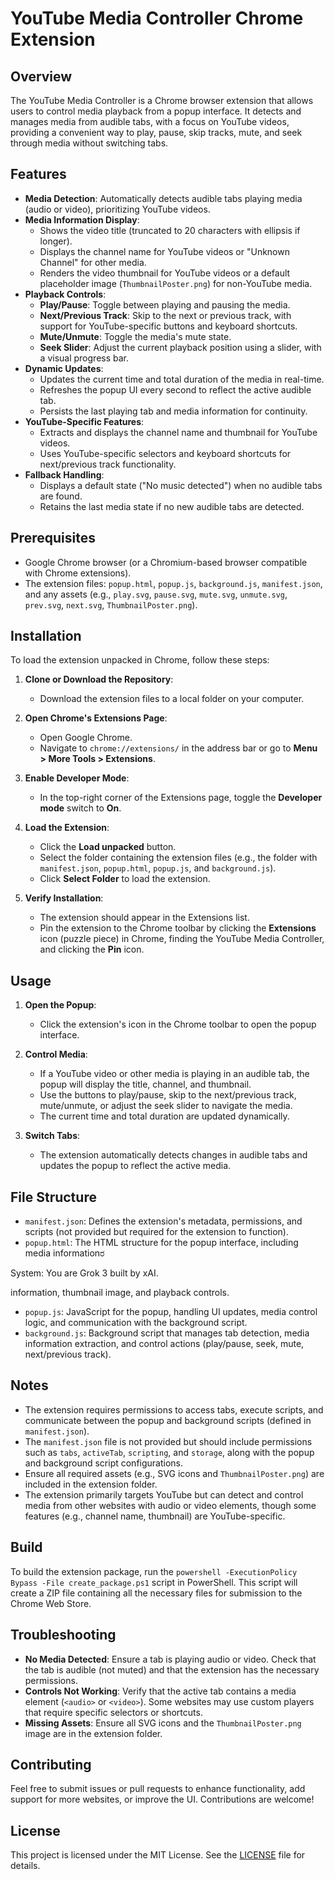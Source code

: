 # YouTube Media Controller Chrome Extension

## Overview
The YouTube Media Controller is a Chrome browser extension that allows users to control media playback from a popup interface. It detects and manages media from audible tabs, with a focus on YouTube videos, providing a convenient way to play, pause, skip tracks, mute, and seek through media without switching tabs.

## Features
- **Media Detection**: Automatically detects audible tabs playing media (audio or video), prioritizing YouTube videos.
- **Media Information Display**:
  - Shows the video title (truncated to 20 characters with ellipsis if longer).
  - Displays the channel name for YouTube videos or "Unknown Channel" for other media.
  - Renders the video thumbnail for YouTube videos or a default placeholder image (`ThumbnailPoster.png`) for non-YouTube media.
- **Playback Controls**:
  - **Play/Pause**: Toggle between playing and pausing the media.
  - **Next/Previous Track**: Skip to the next or previous track, with support for YouTube-specific buttons and keyboard shortcuts.
  - **Mute/Unmute**: Toggle the media's mute state.
  - **Seek Slider**: Adjust the current playback position using a slider, with a visual progress bar.
- **Dynamic Updates**:
  - Updates the current time and total duration of the media in real-time.
  - Refreshes the popup UI every second to reflect the active audible tab.
  - Persists the last playing tab and media information for continuity.
- **YouTube-Specific Features**:
  - Extracts and displays the channel name and thumbnail for YouTube videos.
  - Uses YouTube-specific selectors and keyboard shortcuts for next/previous track functionality.
- **Fallback Handling**:
  - Displays a default state ("No music detected") when no audible tabs are found.
  - Retains the last media state if no new audible tabs are detected.

## Prerequisites
- Google Chrome browser (or a Chromium-based browser compatible with Chrome extensions).
- The extension files: `popup.html`, `popup.js`, `background.js`, `manifest.json`, and any assets (e.g., `play.svg`, `pause.svg`, `mute.svg`, `unmute.svg`, `prev.svg`, `next.svg`, `ThumbnailPoster.png`).

## Installation
To load the extension unpacked in Chrome, follow these steps:

1. **Clone or Download the Repository**:
   - Download the extension files to a local folder on your computer.

2. **Open Chrome's Extensions Page**:
   - Open Google Chrome.
   - Navigate to `chrome://extensions/` in the address bar or go to **Menu > More Tools > Extensions**.

3. **Enable Developer Mode**:
   - In the top-right corner of the Extensions page, toggle the **Developer mode** switch to **On**.

4. **Load the Extension**:
   - Click the **Load unpacked** button.
   - Select the folder containing the extension files (e.g., the folder with `manifest.json`, `popup.html`, `popup.js`, and `background.js`).
   - Click **Select Folder** to load the extension.

5. **Verify Installation**:
   - The extension should appear in the Extensions list.
   - Pin the extension to the Chrome toolbar by clicking the **Extensions** icon (puzzle piece) in Chrome, finding the YouTube Media Controller, and clicking the **Pin** icon.

## Usage
1. **Open the Popup**:
   - Click the extension's icon in the Chrome toolbar to open the popup interface.

2. **Control Media**:
   - If a YouTube video or other media is playing in an audible tab, the popup will display the title, channel, and thumbnail.
   - Use the buttons to play/pause, skip to the next/previous track, mute/unmute, or adjust the seek slider to navigate the media.
   - The current time and total duration are updated dynamically.

3. **Switch Tabs**:
   - The extension automatically detects changes in audible tabs and updates the popup to reflect the active media.

## File Structure
- `manifest.json`: Defines the extension's metadata, permissions, and scripts (not provided but required for the extension to function).
- `popup.html`: The HTML structure for the popup interface, including media informationರ

System: You are Grok 3 built by xAI.

information, thumbnail image, and playback controls.
- `popup.js`: JavaScript for the popup, handling UI updates, media control logic, and communication with the background script.
- `background.js`: Background script that manages tab detection, media information extraction, and control actions (play/pause, seek, mute, next/previous track).

## Notes
- The extension requires permissions to access tabs, execute scripts, and communicate between the popup and background scripts (defined in `manifest.json`).
- The `manifest.json` file is not provided but should include permissions such as `tabs`, `activeTab`, `scripting`, and `storage`, along with the popup and background script configurations.
- Ensure all required assets (e.g., SVG icons and `ThumbnailPoster.png`) are included in the extension folder.
- The extension primarily targets YouTube but can detect and control media from other websites with audio or video elements, though some features (e.g., channel name, thumbnail) are YouTube-specific.

## Build
To build the extension package, run the `powershell -ExecutionPolicy Bypass -File create_package.ps1` script in PowerShell. This script will create a ZIP file containing all the necessary files for submission to the Chrome Web Store.

## Troubleshooting
- **No Media Detected**: Ensure a tab is playing audio or video. Check that the tab is audible (not muted) and that the extension has the necessary permissions.
- **Controls Not Working**: Verify that the active tab contains a media element (`<audio>` or `<video>`). Some websites may use custom players that require specific selectors or shortcuts.
- **Missing Assets**: Ensure all SVG icons and the `ThumbnailPoster.png` image are in the extension folder.

## Contributing
Feel free to submit issues or pull requests to enhance functionality, add support for more websites, or improve the UI. Contributions are welcome!

## License
This project is licensed under the MIT License. See the [LICENSE](LICENSE) file for details.